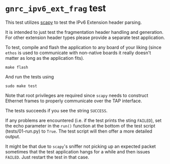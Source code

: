 # `gnrc_ipv6_ext_frag` test

This test utilizes [scapy] to test the IPv6 Extension header parsing.

It is intended to just test the fragmentation header handling and generation.
For other extension header types please provide a separate test application.

To test, compile and flash the application to any board of your liking (since
`ethos` is used to communicate with non-native boards it really doesn't matter
as long as the application fits).

```
make flash
```

And run the tests using

```
sudo make test
```

Note that root privileges are required since `scapy` needs to construct Ethernet
frames to properly communicate over the TAP interface.

The tests succeeds if you see the string `SUCCESS`.

If any problems are encountered (i.e. if the test prints the sting `FAILED`),
set the echo parameter in the `run()` function at the bottom of the test script
(tests/01-run.py) to `True`. The test script will then offer a more detailed
output.

It might be that due to `scapy`'s sniffer not picking up an expected packet
sometimes that the test application hangs for a while and then issues `FAILED`.
Just restart the test in that case.

[scapy]: https://scapy.readthedocs.io/en/latest/
